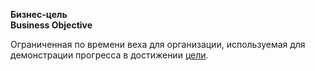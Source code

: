 **Бизнес-цель** <br>
**Business Objective**

Ограниченная по времени веха для организации, используемая для демонстрации прогресса в достижении [цели](/words/goal.md).